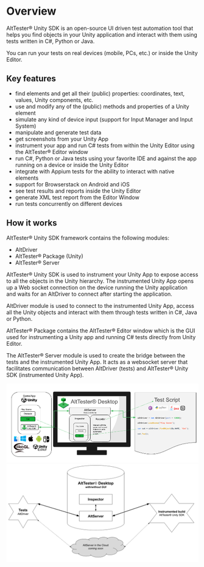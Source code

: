 # Overview

AltTester® Unity SDK is an open-source UI driven test automation tool that helps you find objects in your Unity application and interact with them using tests written in C#, Python or Java.

You can run your tests on real devices (mobile, PCs, etc.) or inside the Unity Editor.


## Key features

- find elements and get all their (public) properties: coordinates, text, values, Unity components, etc.
- use and modify any of the (public) methods and properties of a Unity element
- simulate any kind of device input (support for Input Manager and Input System)
- manipulate and generate test data
- get screenshots from your Unity App
- instrument your app and run C# tests from within the Unity Editor using the AltTester® Editor window
- run C#, Python or Java tests using your favorite IDE and against the app running on a device or inside the Unity Editor
- integrate with Appium tests for the ability to interact with native elements
- support for Browserstack on Android and iOS
- see test results and reports inside the Unity Editor
- generate XML test report from the Editor Window
- run tests concurrently on different devices


## How it works

AltTester® Unity SDK framework contains the following modules:

* AltDriver
* AltTester® Package (Unity)
* AltTester® Server


AltTester® Unity SDK is used to instrument your Unity App to expose access to all the objects in the Unity hierarchy. The instrumented Unity App opens up a Web socket connection on the device running the Unity application and waits for an AltDriver to connect after starting the application.

AltDriver module is used to connect to the instrumented Unity App, access all the Unity objects and interact with them through tests written in C#, Java or Python.

AltTester® Package contains the AltTester® Editor window which is the GUI used for instrumenting a Unity app and running C# tests directly from Unity Editor.

The AltTester® Server module is used to create the bridge between the tests and the instrumented Unity App. It acts as a websocket server that facilitates communication between AltDriver (tests) and AltTester® Unity SDK (instrumented Unity App).

![Architecture](../_static/img/overview/architecture1.png)
![Architecture](../_static/img/overview/architecture2.png)
